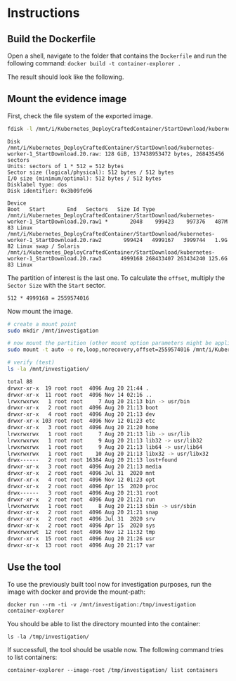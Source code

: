 # Instructions

## Build the Dockerfile 

Open a shell, navigate to the folder that contains the `Dockerfile` and run the following command: `docker build -t container-explorer .`

The result should look like the following.

## Mount the evidence image

First, check the file system of the exported image.

```bash
fdisk -l /mnt/i/Kubernetes_DeployCraftedContainer/StartDownload/kubernetes-worker-1_StartDownload.20.raw
```
```text
Disk /mnt/i/Kubernetes_DeployCraftedContainer/StartDownload/kubernetes-worker-1_StartDownload.20.raw: 128 GiB, 137438953472 bytes, 268435456 sectors
Units: sectors of 1 * 512 = 512 bytes
Sector size (logical/physical): 512 bytes / 512 bytes
I/O size (minimum/optimal): 512 bytes / 512 bytes
Disklabel type: dos
Disk identifier: 0x3b09fe96

Device                                                                                           Boot   Start       End   Sectors   Size Id Type
/mnt/i/Kubernetes_DeployCraftedContainer/StartDownload/kubernetes-worker-1_StartDownload.20.raw1 *       2048    999423    997376   487M 83 Linux
/mnt/i/Kubernetes_DeployCraftedContainer/StartDownload/kubernetes-worker-1_StartDownload.20.raw2       999424   4999167   3999744   1.9G 82 Linux swap / Solaris
/mnt/i/Kubernetes_DeployCraftedContainer/StartDownload/kubernetes-worker-1_StartDownload.20.raw3      4999168 268433407 263434240 125.6G 83 Linux
```

The partition of interest is the last one. To calculate the `offset`, multiply the `Sector Size` with the `Start` sector.


`512 * 4999168 = 2559574016`


Now mount the image.

```bash
# create a mount point
sudo mkdir /mnt/investigation

# now mount the partition (other mount option parameters might be applied, but readonly should be used!)
sudo mount -t auto -o ro,loop,norecovery,offset=2559574016 /mnt/i/Kubernetes_DeployCraftedContainer/StartDownload/kubernetes-worker-1_StartDownload.20.raw /mnt/investigation/

# verify (test)
ls -la /mnt/investigation/

total 88
drwxr-xr-x  19 root root  4096 Aug 20 21:44 .
drwxr-xr-x  11 root root  4096 Nov 14 02:16 ..
lrwxrwxrwx   1 root root     7 Aug 20 21:13 bin -> usr/bin
drwxr-xr-x   2 root root  4096 Aug 20 21:13 boot
drwxr-xr-x   4 root root  4096 Aug 20 21:13 dev
drwxr-xr-x 103 root root  4096 Nov 12 01:23 etc
drwxr-xr-x   3 root root  4096 Aug 20 21:20 home
lrwxrwxrwx   1 root root     7 Aug 20 21:13 lib -> usr/lib
lrwxrwxrwx   1 root root     9 Aug 20 21:13 lib32 -> usr/lib32
lrwxrwxrwx   1 root root     9 Aug 20 21:13 lib64 -> usr/lib64
lrwxrwxrwx   1 root root    10 Aug 20 21:13 libx32 -> usr/libx32
drwx------   2 root root 16384 Aug 20 21:13 lost+found
drwxr-xr-x   3 root root  4096 Aug 20 21:13 media
drwxr-xr-x   2 root root  4096 Jul 31  2020 mnt
drwxr-xr-x   4 root root  4096 Nov 12 01:23 opt
drwxr-xr-x   2 root root  4096 Apr 15  2020 proc
drwx------   3 root root  4096 Aug 20 21:31 root
drwxr-xr-x   2 root root  4096 Aug 20 21:21 run
lrwxrwxrwx   1 root root     8 Aug 20 21:13 sbin -> usr/sbin
drwxr-xr-x   2 root root  4096 Aug 20 21:21 snap
drwxr-xr-x   2 root root  4096 Jul 31  2020 srv
drwxr-xr-x   2 root root  4096 Apr 15  2020 sys
drwxrwxrwt  12 root root  4096 Nov 12 11:32 tmp
drwxr-xr-x  15 root root  4096 Aug 20 21:26 usr
drwxr-xr-x  13 root root  4096 Aug 20 21:17 var
```

## Use the tool

To use the previously built tool now for investigation purposes, run the image with docker and provide the mount-path:

`docker run --rm -ti -v /mnt/investigation:/tmp/investigation container-explorer`

You should be able to list the directory mounted into the container: 

`ls -la /tmp/investigation/`

If successfull, the tool should be usable now. The following command tries to list containers: 

`container-explorer --image-root /tmp/investigation/ list containers`
